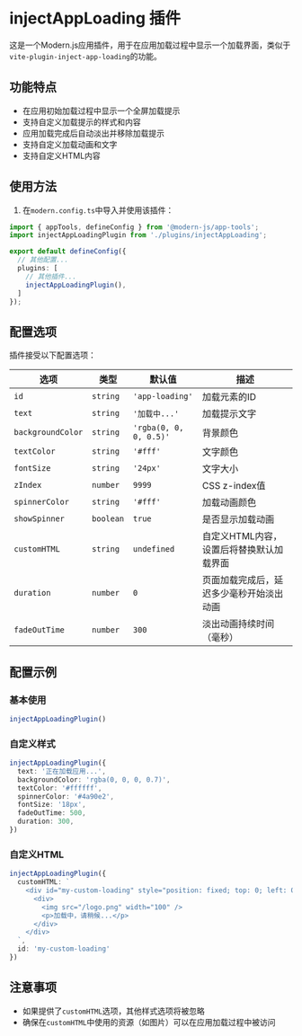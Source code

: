 # injectAppLoading 插件

这是一个Modern.js应用插件，用于在应用加载过程中显示一个加载界面，类似于`vite-plugin-inject-app-loading`的功能。

## 功能特点

- 在应用初始加载过程中显示一个全屏加载提示
- 支持自定义加载提示的样式和内容
- 应用加载完成后自动淡出并移除加载提示
- 支持自定义加载动画和文字
- 支持自定义HTML内容

## 使用方法

1. 在`modern.config.ts`中导入并使用该插件：

```typescript
import { appTools, defineConfig } from '@modern-js/app-tools';
import injectAppLoadingPlugin from './plugins/injectAppLoading';

export default defineConfig({
  // 其他配置...
  plugins: [
    // 其他插件...
    injectAppLoadingPlugin(),
  ]
});
```

## 配置选项

插件接受以下配置选项：

| 选项 | 类型 | 默认值 | 描述 |
|------|------|--------|------|
| `id` | `string` | `'app-loading'` | 加载元素的ID |
| `text` | `string` | `'加载中...'` | 加载提示文字 |
| `backgroundColor` | `string` | `'rgba(0, 0, 0, 0.5)'` | 背景颜色 |
| `textColor` | `string` | `'#fff'` | 文字颜色 |
| `fontSize` | `string` | `'24px'` | 文字大小 |
| `zIndex` | `number` | `9999` | CSS z-index值 |
| `spinnerColor` | `string` | `'#fff'` | 加载动画颜色 |
| `showSpinner` | `boolean` | `true` | 是否显示加载动画 |
| `customHTML` | `string` | `undefined` | 自定义HTML内容，设置后将替换默认加载界面 |
| `duration` | `number` | `0` | 页面加载完成后，延迟多少毫秒开始淡出动画 |
| `fadeOutTime` | `number` | `300` | 淡出动画持续时间（毫秒） |

## 配置示例

### 基本使用

```typescript
injectAppLoadingPlugin()
```

### 自定义样式

```typescript
injectAppLoadingPlugin({
  text: '正在加载应用...',
  backgroundColor: 'rgba(0, 0, 0, 0.7)',
  textColor: '#ffffff',
  spinnerColor: '#4a90e2',
  fontSize: '18px',
  fadeOutTime: 500,
  duration: 300,
})
```

### 自定义HTML

```typescript
injectAppLoadingPlugin({
  customHTML: `
    <div id="my-custom-loading" style="position: fixed; top: 0; left: 0; right: 0; bottom: 0; background: #f0f0f0; display: flex; justify-content: center; align-items: center;">
      <div>
        <img src="/logo.png" width="100" />
        <p>加载中，请稍候...</p>
      </div>
    </div>
  `,
  id: 'my-custom-loading'
})
```

## 注意事项

- 如果提供了`customHTML`选项，其他样式选项将被忽略
- 确保在`customHTML`中使用的资源（如图片）可以在应用加载过程中被访问
